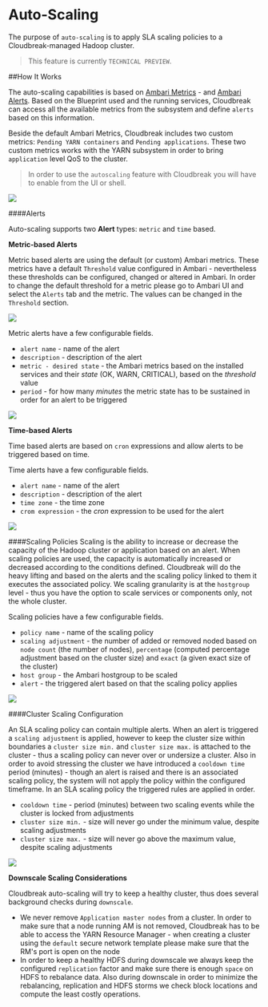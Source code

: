 # Auto-Scaling

The purpose of `auto-scaling` is to apply SLA scaling policies to a Cloudbreak-managed Hadoop cluster.

> This feature is currently `TECHNICAL PREVIEW`.

##How It Works

The auto-scaling capabilities is based on [Ambari Metrics](https://cwiki.apache.org/confluence/display/AMBARI/Metrics) - and [Ambari Alerts](https://cwiki.apache.org/confluence/display/AMBARI/Alerts). Based on the Blueprint
used and the running services, Cloudbreak can access all the available metrics from the subsystem and define `alerts` based on this information.

Beside the default Ambari Metrics, Cloudbreak includes two custom metrics: `Pending YARN containers` and `Pending applications`. These two custom metrics works with the YARN subsystem in order to bring `application` level QoS to the cluster.

> In order to use the `autoscaling` feature with Cloudbreak you will have to enable from the UI or shell.

![](/images/enable_periscope.png)

####Alerts

Auto-scaling supports two **Alert** types: `metric` and `time` based.

**Metric-based Alerts**

Metric based alerts are using the default (or custom) Ambari metrics. These metrics have a default `Threshold` value configured in Ambari - nevertheless these thresholds can be configured, changed or altered in Ambari. In order to change the default threshold for a metric please go to Ambari UI and select the `Alerts` tab and the metric. The values can be changed in the `Threshold` section.

![](/images/ambari_threshold.png)

Metric alerts have a few configurable fields.

* `alert name` - name of the alert
* `description` - description of the alert
* `metric - desired state` - the Ambari metrics based on the installed services and their *state* (OK, WARN, CRITICAL), based on the *threshold* value
* `period` - for how many *minutes* the metric state has to be sustained in order for an alert to be triggered

![](/images/metric_alert.png)

**Time-based Alerts**

Time based alerts are based on `cron` expressions and allow alerts to be triggered based on time.

Time alerts have a few configurable fields.

* `alert name` - name of the alert
* `description` - description of the alert
* `time zone` - the time zone
* `crom expression` - the *cron* expression to be used for the alert

![](/images/time_alert.png)


####Scaling Policies
Scaling is the ability to increase or decrease the capacity of the Hadoop cluster or application based on an alert.
When scaling policies are used, the capacity is automatically increased or decreased according to the conditions defined.
Cloudbreak will do the heavy lifting and based on the alerts and the scaling policy linked to them it executes the associated policy. We scaling granularity is at the `hostgroup` level - thus you have the option to scale services or components only, not the whole cluster.

Scaling policies have a few configurable fields.

* `policy name` - name of the scaling policy
* `scaling adjustment` - the number of added or removed noded based on `node count` (the number of nodes), `percentage` (computed percentage adjustment based on the cluster size) and `exact` (a given exact size of the cluster)
* `host group` - the Ambari hostgroup to be scaled
* `alert` - the triggered alert based on that the scaling policy applies

![](/images/policy.png)

####Cluster Scaling Configuration

An SLA scaling policy can contain multiple alerts. When an alert is triggered a `scaling adjustment` is applied, however to keep the cluster size within boundaries a `cluster size min.` and `cluster size max.` is attached to the cluster - thus a scaling policy can never over or undersize a cluster. Also in order to avoid stressing the cluster we have introduced a `cooldown time` period (minutes) - though an alert is raised and there is an associated scaling policy, the system will not apply the policy within the configured timeframe. In an SLA scaling policy the triggered rules are applied in order.

* `cooldown time` - period (minutes) between two scaling events while the cluster is locked from adjustments
* `cluster size min.` - size will never go under the minimum value, despite scaling adjustments
* `cluster size max.` - size will never go above the maximum value, despite scaling adjustments

![](/images/scaling_config.png)

**Downscale Scaling Considerations**

Cloudbreak auto-scaling will try to keep a healthy cluster, thus does several background checks during `downscale`.

* We never remove `Application master nodes` from a cluster. In order to make sure that a node running AM is not removed, Cloudbreak has to be able to access the YARN Resource Manager - when creating a cluster using the `default` secure network template please make sure that the RM's port is open on the node
* In order to keep a healthy HDFS during downscale we always keep the configured `replication` factor and make sure there is enough `space` on HDFS to rebalance data. Also during downscale in order to minimize the rebalancing, replication and HDFS storms we check block locations and compute the least costly operations.
